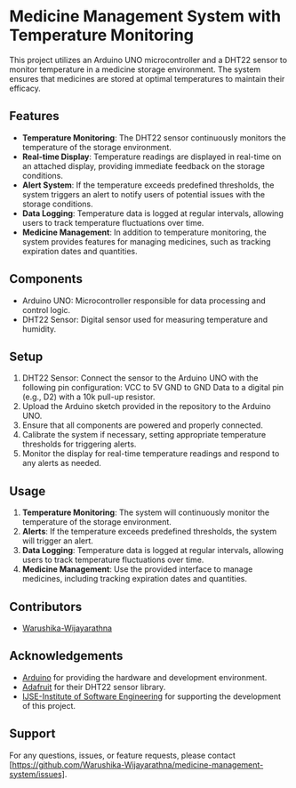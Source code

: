# Medicine Management System with Temperature Monitoring

This project utilizes an Arduino UNO microcontroller and a DHT22 sensor to monitor temperature in a medicine storage environment. The system ensures that medicines are stored at optimal temperatures to maintain their efficacy.

## Features
- **Temperature Monitoring**: The DHT22 sensor continuously monitors the temperature of the storage environment.
- **Real-time Display**: Temperature readings are displayed in real-time on an attached display, providing immediate feedback on the storage conditions.
- **Alert System**: If the temperature exceeds predefined thresholds, the system triggers an alert to notify users of potential issues with the storage conditions.
- **Data Logging**: Temperature data is logged at regular intervals, allowing users to track temperature fluctuations over time.
- **Medicine Management**: In addition to temperature monitoring, the system provides features for managing medicines, such as tracking expiration dates and quantities.

## Components
- Arduino UNO: Microcontroller responsible for data processing and control logic.
- DHT22 Sensor: Digital sensor used for measuring temperature and humidity.

## Setup
1. DHT22 Sensor: Connect the sensor to the Arduino UNO with the following pin configuration:
    VCC to 5V
    GND to GND
    Data to a digital pin (e.g., D2) with a 10k pull-up resistor.
2. Upload the Arduino sketch provided in the repository to the Arduino UNO.
3. Ensure that all components are powered and properly connected.
4. Calibrate the system if necessary, setting appropriate temperature thresholds for triggering alerts.
5. Monitor the display for real-time temperature readings and respond to any alerts as needed.

## Usage
1. **Temperature Monitoring**: The system will continuously monitor the temperature of the storage environment.
2. **Alerts**: If the temperature exceeds predefined thresholds, the system will trigger an alert.
3. **Data Logging**: Temperature data is logged at regular intervals, allowing users to track temperature fluctuations over time.
4. **Medicine Management**: Use the provided interface to manage medicines, including tracking expiration dates and quantities.

## Contributors
- [Warushika-Wijayarathna](https://github.com/Warushika-Wijayarathna)

## Acknowledgements
- [Arduino](https://www.arduino.cc/) for providing the hardware and development environment.
- [Adafruit](https://www.adafruit.com/) for their DHT22 sensor library.
- [IJSE-Institute of Software Engineering](https://www.ijse.lk) for supporting the development of this project.

## Support
For any questions, issues, or feature requests, please contact [https://github.com/Warushika-Wijayarathna/medicine-management-system/issues].
